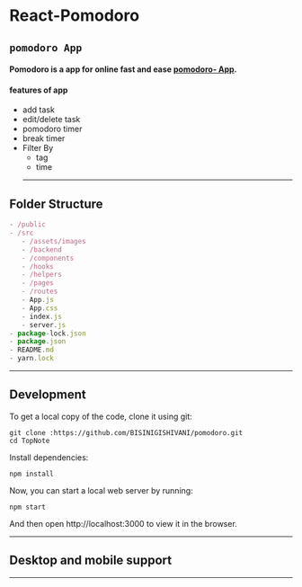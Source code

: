 # React-Pomodoro
## `pomodoro App`
  #### Pomodoro is a app for   online fast and ease  [pomodoro- App](https://snap-pomodoro.netlify.app/).

#### features of app
- add task
- edit/delete task
- pomodoro timer
- break timer
- Filter  By
  - tag
  - time
  - ---

## Folder Structure

```jsx
- /public
- /src
   - /assets/images
   - /backend
   - /components
   - /hooks
   - /helpers
   - /pages
   - /routes
   - App.js
   - App.css
   - index.js
   - server.js
- package-lock.json
- package.json
- README.md
- yarn.lock
```

---
## Development

To get a local copy of the code, clone it using git:

```
git clone :https://github.com/BISINIGISHIVANI/pomodoro.git
cd TopNote
```

Install dependencies:

```
npm install
```

Now, you can start a local web server by running:

```
npm start
```

And then open http://localhost:3000 to view it in the browser.

---

## Desktop and mobile support
---


